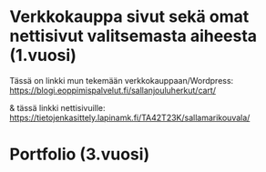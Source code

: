 # Verkkokauppa sivut sekä omat nettisivut valitsemasta aiheesta (1.vuosi)
Tässä on linkki mun tekemään verkkokauppaan/Wordpress: https://blogi.eoppimispalvelut.fi/sallanjouluherkut/cart/

& tässä linkki nettisivuille: 
https://tietojenkasittely.lapinamk.fi/TA42T23K/sallamarikouvala/

# Portfolio (3.vuosi)





